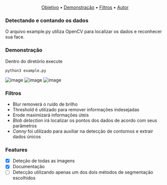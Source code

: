 <p align="center">
 <a href="#objetivo">Objetivo</a> •
 <a href="#demonstracao">Demonstração</a> • 
 <a href="#filtros">Filtros</a> • 
<a href="#autor">Autor</a>
</p>

### Detectando e contando os dados 
O arquivo example.py utiliza OpenCV para localizar os dados e reconhecer sua face.

### Demonstração
Dentro do diretório execute
```
python3 example.py
```
![image](https://user-images.githubusercontent.com/19524848/115444523-0ba9dc80-a1eb-11eb-9223-360fbb905110.png)
![image](https://user-images.githubusercontent.com/19524848/115444560-195f6200-a1eb-11eb-944e-ce2669ca2cf7.png)
![image](https://user-images.githubusercontent.com/19524848/115444601-27ad7e00-a1eb-11eb-8f8e-54543f95c263.png)

### Filtros
- Blur removerá o ruído de brilho
- Threshold é utilizado para remover informações indesejadas
- Erode maximizará informações úteis
- _Blob detection_ irá localizar os pontos dos dados de acordo com seus parâmetros
- _Canny_ foi utilizado para auxiliar na detecção de contornos e extrair dados únicos

### Features 
- [X] Deteção de todas as imagens
- [X] Documentação
- [ ] Detecção utilizando apenas um dos dois métodos de segmentação escolhidos

